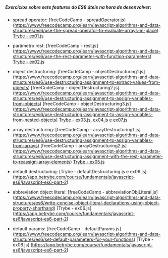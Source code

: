 ##### Exercícios sobre sete features do ES6 úteis na hora de desenvolver:

- spread operator: 
[freeCodeCamp - spreadOperator.js] (https://www.freecodecamp.org/learn/javascript-algorithms-and-data-structures/es6/use-the-spread-operator-to-evaluate-arrays-in-place)
[Trybe - ex01.js](https://app.betrybe.com/course/fundamentals/javascript-es6/javascript-es6-part-2)

- parâmetro rest: 
[freeCodeCamp - rest.js] (https://www.freecodecamp.org/learn/javascript-algorithms-and-data-structures/es6/use-the-rest-parameter-with-function-parameters)
[Trybe - ex02.js](https://app.betrybe.com/course/fundamentals/javascript-es6/javascript-es6-part-2)

- object destructuring: 
[freeCodeCamp - objectDestructuring1.js] (https://www.freecodecamp.org/learn/javascript-algorithms-and-data-structures/es6/use-destructuring-assignment-to-extract-values-from-objects)
[freeCodeCamp - objectDestructuring2.js] (https://www.freecodecamp.org/learn/javascript-algorithms-and-data-structures/es6/use-destructuring-assignment-to-assign-variables-from-objects)
[freeCodeCamp - objectDestructuring3.js] (https://www.freecodecamp.org/learn/javascript-algorithms-and-data-structures/es6/use-destructuring-assignment-to-assign-variables-from-nested-objects)
[Trybe - ex03.js,  ex04.js e ex07.js](https://app.betrybe.com/course/fundamentals/javascript-es6/javascript-es6-part-2)

- array destructuring: 
[freeCodeCamp - arrayDestructuring1.js] (https://www.freecodecamp.org/learn/javascript-algorithms-and-data-structures/es6/use-destructuring-assignment-to-assign-variables-from-arrays)
[freeCodeCamp - arrayDestructuring2.js] (https://www.freecodecamp.org/learn/javascript-algorithms-and-data-structures/es6/use-destructuring-assignment-with-the-rest-parameter-to-reassign-array-elements)
[Trybe - ex05.js](https://app.betrybe.com/course/fundamentals/javascript-es6/javascript-es6-part-2)

- default destructuring: 
[Trybe - defaultDestructuring.js e ex06.js] (https://app.betrybe.com/course/fundamentals/javascript-es6/javascript-es6-part-2)

- abbreviation object literal: 
[freeCodeCamp - abbreviationObjLiteral.js] (https://www.freecodecamp.org/learn/javascript-algorithms-and-data-structures/es6/write-concise-object-literal-declarations-using-object-property-shorthand)
[Trybe - ex06.js] (https://app.betrybe.com/course/fundamentals/javascript-es6/javascript-es6-part-2)

- default params: 
[freeCodeCamp - defaultParams.js] (https://www.freecodecamp.org/learn/javascript-algorithms-and-data-structures/es6/set-default-parameters-for-your-functions)
[Trybe - ex08.js] (https://app.betrybe.com/course/fundamentals/javascript-es6/javascript-es6-part-2)





